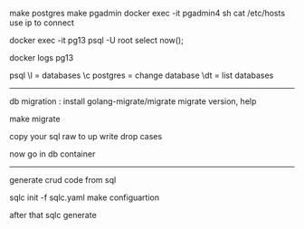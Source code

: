 make postgres
make pgadmin
docker exec -it pgadmin4 sh
cat /etc/hosts
use ip to connect

docker exec -it pg13 psql -U root
select now();

docker logs pg13

psql
\l = databases
\c postgres = change database
\dt = list databases

---

db migration :
install
golang-migrate/migrate
migrate version, help

make migrate

copy your sql raw to up
write drop cases

now go in db container

---

generate crud code from sql

sqlc init -f sqlc.yaml
make configuartion

after that
sqlc generate
